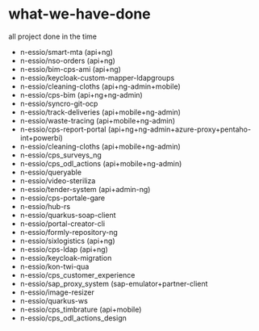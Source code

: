 # what-we-have-done
all project done in the time

- n-essio/smart-mta (api+ng)      
- n-essio/nso-orders   (api+ng)      
- n-essio/bim-cps-ami   (api+ng)   
- n-essio/keycloak-custom-mapper-ldapgroups 
- n-essio/cleaning-cloths (api+ng-admin+mobile)
- n-essio/cps-bim (api+ng+ng-admin)
- n-essio/syncro-git-ocp 
- n-essio/track-deliveries (api+mobile+ng-admin)
- n-essio/waste-tracing  (api+mobile+ng-admin)
- n-essio/cps-report-portal (api+ng+ng-admin+azure-proxy+pentaho-int+powerbi)
- n-essio/cleaning-cloths   (api+mobile+ng-admin)
- n-essio/cps_surveys_ng   
- n-essio/cps_odl_actions (api+mobile+ng-admin)
- n-essio/queryable      
- n-essio/video-steriliza
- n-essio/tender-system    (api+admin-ng)
- n-essio/cps-portale-gare                 
- n-essio/hub-rs  
- n-essio/quarkus-soap-client    
- n-essio/portal-creator-cli      
- n-essio/formly-repository-ng            
- n-essio/sixlogistics (api+ng)
- n-essio/cps-ldap   (api+ng)
- n-essio/keycloak-migration   
- n-essio/kon-twi-qua    
- n-essio/cps_customer_experience 
- n-essio/sap_proxy_system (sap-emulator+partner-client
- n-essio/image-resizer   
- n-essio/quarkus-ws     
- n-essio/cps_timbrature  (api+mobile)
- n-essio/cps_odl_actions_design  
